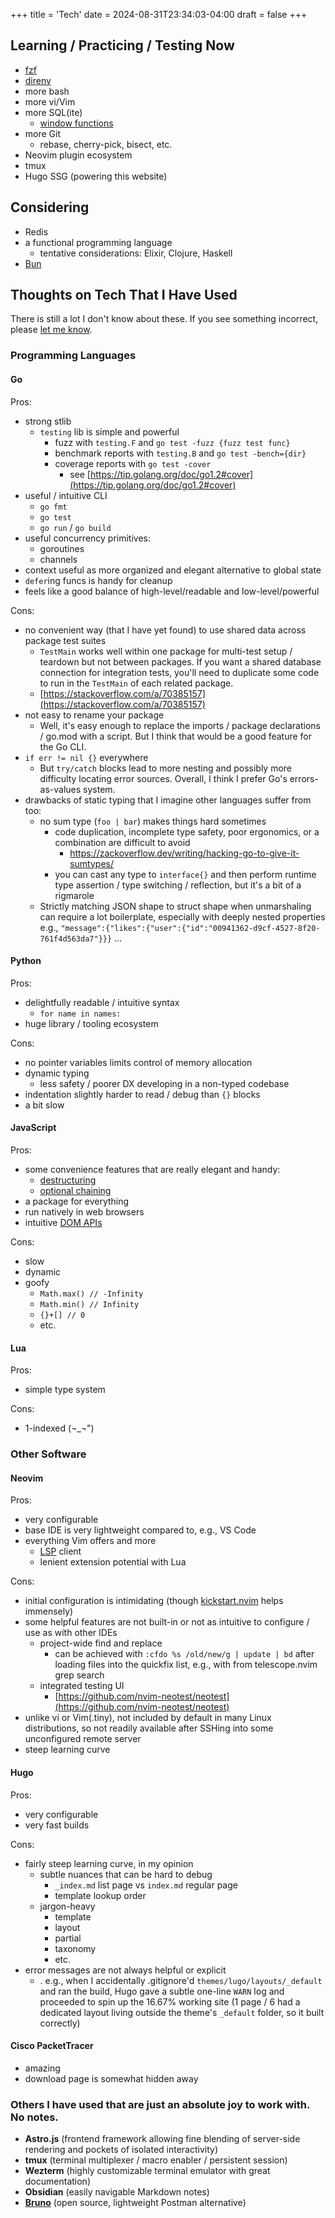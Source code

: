+++
title = 'Tech'
date = 2024-08-31T23:34:03-04:00
draft = false
+++

## Learning / Practicing / Testing Now

-   [fzf](https://junegunn.github.io/fzf/)
-   [direnv](https://direnv.net/)
-   more bash
-   more vi/Vim
-   more SQL(ite)
    -   [window functions](https://www.sqlite.org/windowfunctions.html)
-   more Git
    -   rebase, cherry-pick, bisect, etc.
-   Neovim plugin ecosystem
-   tmux
-   Hugo SSG (powering this website)

## Considering

-   Redis
-   a functional programming language
    -   tentative considerations: Elixir, Clojure, Haskell
-   [Bun](https://bun.sh/)

## Thoughts on Tech That I Have Used

There is still a lot I don't know about these. If you see something incorrect, please [let me know](mailto:jxl1729@miami.edu).

### Programming Languages

#### Go

Pros:

-   strong stlib
    -   `testing` lib is simple and powerful
        -   fuzz with `testing.F` and `go test -fuzz {fuzz test func}`
        -   benchmark reports with `testing.B` and `go test -bench={dir}`
        -   coverage reports with `go test -cover`
            -   see [https://tip.golang.org/doc/go1.2#cover](https://tip.golang.org/doc/go1.2#cover)
-   useful / intuitive CLI
    -   `go fmt`
    -   `go test`
    -   `go run` / `go build`
-   useful concurrency primitives:
    -   goroutines
    -   channels
-   context useful as more organized and elegant alternative to global state
-   `defer`ing funcs is handy for cleanup
-   feels like a good balance of high-level/readable and low-level/powerful

Cons:

-   no convenient way (that I have yet found) to use shared data across package test suites
    -   `TestMain` works well within one package for multi-test setup / teardown but not between packages. If you want a shared database connection for integration tests, you'll need to duplicate some code to run in the `TestMain` of each related package.
    -   [https://stackoverflow.com/a/70385157](https://stackoverflow.com/a/70385157)
-   not easy to rename your package
    -   Well, it's easy enough to replace the imports / package declarations / go.mod with a script. But I think that would be a good feature for the Go CLI.
-   `if err != nil {}` everywhere
    -   But `try/catch` blocks lead to more nesting and possibly more difficulty locating error sources. Overall, I think I prefer Go's errors-as-values system.
-   drawbacks of static typing that I imagine other languages suffer from too:
    -   no sum type (`foo | bar`) makes things hard sometimes
        -   code duplication, incomplete type safety, poor ergonomics, or a combination are difficult to avoid
            -   https://zackoverflow.dev/writing/hacking-go-to-give-it-sumtypes/
        -   you can cast any type to `interface{}` and then perform runtime type assertion / type switching / reflection, but it's a bit of a rigmarole
    -   Strictly matching JSON shape to struct shape when unmarshaling can require a lot boilerplate, especially with deeply nested properties e.g., `"message":{"likes":{"user":{"id":"00941362-d9cf-4527-8f20-761f4d563da7"}}}` ...

#### Python

Pros:

-   delightfully readable / intuitive syntax
    -   `for name in names:`
-   huge library / tooling ecosystem

Cons:

-   no pointer variables limits control of memory allocation
-   dynamic typing
    -   less safety / poorer DX developing in a non-typed codebase
-   indentation slightly harder to read / debug than `{}` blocks
-   a bit slow

#### JavaScript

Pros:

-   some convenience features that are really elegant and handy:
    -   [destructuring](https://javascript.info/destructuring-assignment)
    -   [optional chaining](https://github.com/tc39/proposal-optional-chaining)
-   a package for everything
-   run natively in web browsers
-   intuitive [DOM APIs](https://en.wikipedia.org/wiki/Document_Object_Model#Manipulating_the_DOM_tree)

Cons:

-   slow
-   dynamic
-   goofy
    -   `Math.max() // -Infinity`
    -   `Math.min() // Infinity`
    -   `{}+[] // 0`
    -   etc.

#### Lua

Pros:

-   simple type system

Cons:

-   1-indexed (¬_¬")

### Other Software

#### Neovim

Pros:

-   very configurable
-   base IDE is very lightweight compared to, e.g., VS Code
-   everything Vim offers and more
    -   [LSP](../tech-qna#what-is-lsp-what-problems-does-it-solve) client
    -   lenient extension potential with Lua

Cons:

-   initial configuration is intimidating (though [kickstart.nvim](https://github.com/nvim-lua/kickstart.nvim) helps immensely)
-   some helpful features are not built-in or not as intuitive to configure / use as with other IDEs
    -   project-wide find and replace
        -   can be achieved with `:cfdo %s /old/new/g | update | bd` after loading files into the quickfix list, e.g., with <c-Q> from telescope.nvim grep search
    -   integrated testing UI
        -   [https://github.com/nvim-neotest/neotest](https://github.com/nvim-neotest/neotest)
-   unlike vi or Vim(.tiny), not included by default in many Linux distributions, so not readily available after SSHing into some unconfigured remote server
-   steep learning curve

#### Hugo

Pros:

-   very configurable
-   very fast builds

Cons:

-   fairly steep learning curve, in my opinion
    -   subtle nuances that can be hard to debug
        -   `_index.md` list page vs `index.md` regular page
        -   template lookup order
    -   jargon-heavy
        -   template
        -   layout
        -   partial
        -   taxonomy
        -   etc.
-   error messages are not always helpful or explicit
    -   . e.g., when I accidentally .gitignore'd `themes/lugo/layouts/_default` and ran the build, Hugo gave a subtle one-line `WARN` log and proceeded to spin up the 16.67% working site (1 page / 6 had a dedicated layout living outside the theme's `_default` folder, so it built correctly)

#### Cisco PacketTracer

-   amazing
-   download page is somewhat hidden away

### Others I have used that are just an absolute joy to work with. No notes.

-   **Astro.js** (frontend framework allowing fine blending of server-side rendering and pockets of isolated interactivity)
-   **tmux** (terminal multiplexer / macro enabler / persistent session)
-   **Wezterm** (highly customizable terminal emulator with great documentation)
-   **Obsidian** (easily navigable Markdown notes)
-   [**Bruno**](https://github.com/usebruno/bruno) (open source, lightweight Postman alternative)
